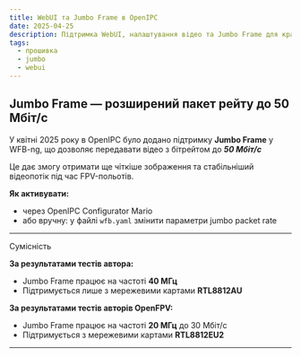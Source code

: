 ```yaml
---
title: WebUI та Jumbo Frame в OpenIPC
date: 2025-04-25
description: Підтримка WebUI, налаштування відео та Jumbo Frame для кращого FPV.
tags:
  - прошивка
  - jumbo
  - webui
---
```


## Jumbo Frame — розширений пакет рейту до 50 Мбіт/с

У квітні 2025 року в OpenIPC було додано підтримку **Jumbo Frame** у WFB-ng, що дозволяє передавати відео з бітрейтом до ***50 Мбіт/с***

Це дає змогу отримати ще чіткіше зображення та стабільніший відеопотік під час FPV-польотів.

**Як активувати:**
- через OpenIPC Configurator Mario
- або вручну: у файлі `wfb.yaml` змінити параметри jumbo packet rate

---

Сумісність

**За результатами тестів автора:**

- Jumbo Frame працює на частоті **40 МГц**
- Підтримується лише з мережевими картами **RTL8812AU**

**За результатами тестів авторів OpenFPV:**

- Jumbo Frame працює на частоті **20 МГц** до 30 Мбіт/с
- Підтримується з мережевими картами **RTL8812EU2**


---